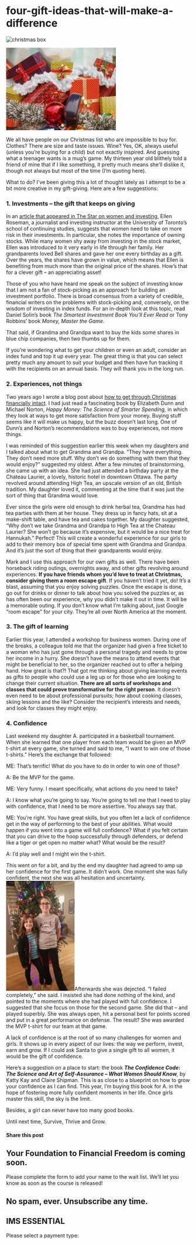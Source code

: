 # four-gift-ideas-that-will-make-a-difference
![christmas box](https://yourfinanciallaunchpad.com/wp-content/uploads/elementor/thumbs/christmas-box-1186035-640x480-qdc6crp5rpm0nhkoedao3cjvtinp6cfqlffsh68byg.jpg "OLYMPUS DIGITAL CAMERA")

![](attachments/christmas-box-1186035-640x480-300x225.jpg)

We all have people on our Christmas list who are impossible to buy for. Clothes? There are size and taste issues. Wine? Yes, OK, always useful (unless you’re buying for a child) but not exactly inspired. And guessing what a teenager wants is a mug’s game. My thirteen year old blithely told a friend of mine that if I like something, it pretty much means she’ll dislike it, though not always but most of the time (I’m quoting here).

What to do? I’ve been giving this a lot of thought lately as I attempt to be a bit more creative in my gift-giving. Here are a few suggestions:

### 1\. Investments – the gift that keeps on giving

In an [article that appeared in The Star on women and investing](https://www.thestar.com/business/personal_finance/2014/03/09/women_need_to_take_more_investment_risk_roseman.html), Ellen Roseman, a journalist and investing instructor at the University of Toronto’s school of continuing studies, suggests that women need to take on more risk in their investments. In particular, she notes the importance of owning stocks. While many women shy away from investing in the stock market, Ellen was introduced to it very early in life through her family. Her grandparents loved Bell shares and gave her one every birthday as a gift. Over the years, the shares have grown in value, which means that Ellen is benefiting from much more than the original price of the shares. How’s that for a clever gift – an appreciating asset!

Those of you who have heard me speak on the subject of investing know that I am not a fan of stock-picking as an approach for building an investment portfolio. There is broad consensus from a variety of credible, financial writers on the problems with stock-picking and, conversely, on the wisdom of investing in index funds. For an in-depth look at this topic, read Daniel Solin’s book *The Smartest Investment Book You’ll Ever Read* or Tony Robbins’ book *Money, Master the Game*.

That said, if Grandma and Grandpa want to buy the kids some shares in blue chip companies, then two thumbs up for them.

If you’re wondering what to get your children or even an adult, consider an index fund and top it up every year. The great thing is that you can select pretty much any amount to suit your budget and then have fun tracking it with the recipients on an annual basis. They will thank you in the long run.

### 2\. Experiences, not things

Two years ago I wrote a blog post about [how to get through Christmas financially intact](https://yflmainprod.wpengine.com/2014/11/how-to-get-through-christmas-financially-intact/). I had just read a fascinating book by Elizabeth Dunn and Michael Norton, *Happy Money: The Science of Smarter Spending,* in which they look at ways to get more satisfaction from your money. Buying stuff seems like it will make us happy, but the buzz doesn’t last long. One of Dunn’s and Norton’s recommendations was to buy experiences, not more things.

I was reminded of this suggestion earlier this week when my daughters and I talked about what to get Grandma and Grandpa. “They have everything. They don’t need more stuff. Why don’t we do something with them that they would enjoy?” suggested my oldest. After a few minutes of brainstorming, she came up with an idea. She had just attended a birthday party at the Chateau Laurier, a lovely, historic hotel in downtown Ottawa. The party revolved around attending High Tea, an upscale version of an old, British tradition. My daughter loved it, commenting at the time that it was just the sort of thing that Grandma would love.

Ever since the girls were old enough to drink herbal tea, Grandma has had tea parties with them at her house. They dress up in fancy hats, sit at a make-shift table, and have tea and cakes together. My daughter suggested, “Why don’t we take Grandma and Grandpa to High Tea at the Chateau Laurier? She won’t go because it’s expensive, but it would be a nice treat for Hannukah.” Perfect! This will create a wonderful experience for our girls to add to their memory box of special time spent with Grandma and Grandpa. And it’s just the sort of thing that their grandparents would enjoy.

Mark and I use this approach for our own gifts as well. There have been horseback riding outings, overnights away, and other gifts revolving around experiences. **If you have friends whom you’d love to treat at Christmas, consider giving them a room escape gift**. If you haven’t tried it yet, do! It’s a blast, assuming that you enjoy solving puzzles. Once the escape is done, go out for drinks or dinner to talk about how you solved the puzzles or, as has often been our experience, why you didn’t make it out in time. It will be a memorable outing. If you don’t know what I’m talking about, just Google “room escape” for your city. They’re all over North America at the moment.

### 3\. The gift of learning

Earlier this year, I attended a workshop for business women. During one of the breaks, a colleague told me that the organizer had given a free ticket to a woman who has just gone through a personal tragedy and needs to grow her income in a hurry. She doesn’t have the means to attend events that might be beneficial to her, so the organizer reached out to offer a helping hand. How great is that?! That got me thinking about giving learning events as gifts to people who could use a leg up or for those who are looking to change their current situation. **There are all sorts of workshops and classes that could prove transformative for the right person**. It doesn’t even need to be about professional pursuits; how about cooking classes, skiing lessons and the like? Consider the recipient’s interests and needs, and look for classes they might enjoy.

### 4\. Confidence

Last weekend my daughter A. participated in a basketball tournament. When she learned that one player from each team would be given an MVP t-shirt at every game, she turned and said to me, “I want to win one of those t-shirts.” Here’s the exchange that followed:

ME: That’s terrific! What do you have to do in order to win one of those?

A: Be the MVP for the game.

ME: Very funny. I meant specifically, what actions do you need to take?

A: I know what you’re going to say. You’re going to tell me that I need to play with confidence, that I need to be more assertive. You always say that.

ME: You’re right. You have great skills, but you often let a lack of confidence get in the way of performing to the best of your abilities. What would happen if you went into a game will full confidence? What if you felt certain that you can drive to the hoop successfully through defenders, or defend like a tiger or get open no matter what? What would be the result?

A: I’d play well and I might win the t-shirt.

This went on for a bit, and by the end my daughter had agreed to amp up her confidence for the first game. It didn’t work. One moment she was fully confident, the next she was all hesitation and uncertainty. ![chris-paulin-tournament](attachments/Chris-Paulin-tournament-187x300.jpg)Afterwards she was dejected. “I failed completely,” she said. I insisted she had done nothing of the kind, and pointed to the moments where she had played with full confidence. I suggested that she focus on those for the second game. She did that – and played superbly. She was always open, hit a personal best for points scored and put in a great performance on defense. The result? She was awarded the MVP t-shirt for our team at that game.

A lack of confidence is at the root of so many challenges for women and girls. It shows up in every aspect of our lives: the way we perform, invest, earn and grow. If I could ask Santa to give a single gift to all women, it would be the gift of confidence.

Here’s a suggestion on a place to start: the book ***The Confidence Code: The Science and Art of Self-Assurance – What Women Should Know**,* by Katty Kay and Claire Shipman. This is as close to a blueprint on how to grow your confidence as I can find. This year, I’m buying this book for A. in the hope of fostering more fully confident moments in her life. Once girls master this skill, the sky is the limit.

Besides, a girl can never have too many good books.

Until next time, Survive, Thrive and Grow.

#### Share this post

## Your Foundation to Financial Freedom is coming soon.

Please complete the form to add your name to the wait list. We’ll let you know as soon as the course is released!

## No spam, ever. Unsubscribe any time.

## IMS ESSENTIAL

Please select a payment type:
